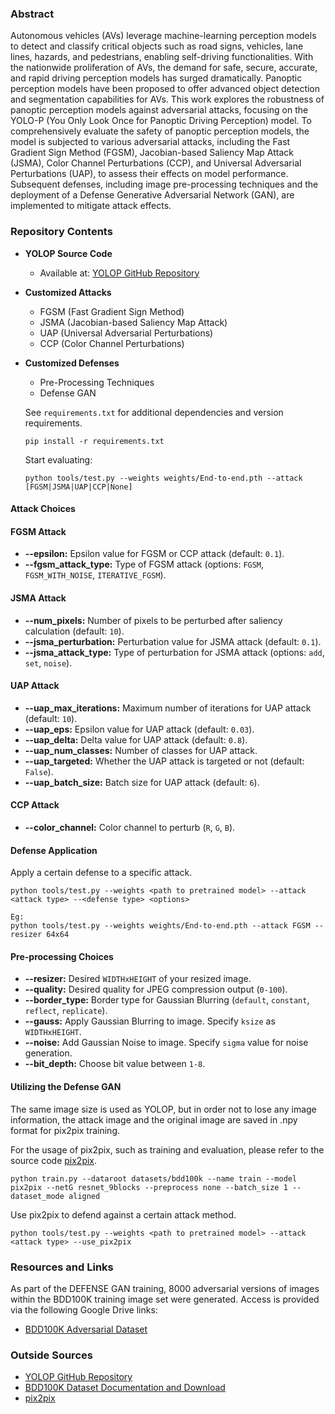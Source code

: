 ### Abstract

Autonomous vehicles (AVs) leverage machine-learning perception models to detect and classify critical objects such as road signs, vehicles, lane lines, hazards, and pedestrians, enabling self-driving functionalities. With the nationwide proliferation of AVs, the demand for safe, secure, accurate, and rapid driving perception models has surged dramatically. Panoptic perception models have been proposed to offer advanced object detection and segmentation capabilities for AVs. This work explores the robustness of panoptic perception models against adversarial attacks, focusing on the YOLO-P (You Only Look Once for Panoptic Driving Perception) model. To comprehensively evaluate the safety of panoptic perception models, the model is subjected to various adversarial attacks, including the Fast Gradient Sign Method (FGSM), Jacobian-based Saliency Map Attack (JSMA), Color Channel Perturbations (CCP), and Universal Adversarial Perturbations (UAP), to assess their effects on model performance. Subsequent defenses, including image pre-processing techniques and the deployment of a Defense Generative Adversarial Network (GAN), are implemented to mitigate attack effects.
### Repository Contents

- **YOLOP Source Code**
  - Available at: [YOLOP GitHub Repository](https://github.com/hustvl/YOLOP)

- **Customized Attacks**
  - FGSM (Fast Gradient Sign Method)
  - JSMA (Jacobian-based Saliency Map Attack)
  - UAP (Universal Adversarial Perturbations)
  - CCP (Color Channel Perturbations)

- **Customized Defenses**
  - Pre-Processing Techniques
  - Defense GAN

  See `requirements.txt` for additional dependencies and version requirements.
  
  ```setup
  pip install -r requirements.txt
  ```
  
  Start evaluating:
  
  ```shell
  python tools/test.py --weights weights/End-to-end.pth --attack [FGSM|JSMA|UAP|CCP|None]
  ```   

#### Attack Choices
#### FGSM Attack

- **--epsilon:** Epsilon value for FGSM or CCP attack (default: `0.1`).
- **--fgsm_attack_type:** Type of FGSM attack (options: `FGSM`, `FGSM_WITH_NOISE`, `ITERATIVE_FGSM`).

#### JSMA Attack

- **--num_pixels:** Number of pixels to be perturbed after saliency calculation (default: `10`).
- **--jsma_perturbation:** Perturbation value for JSMA attack (default: `0.1`).
- **--jsma_attack_type:** Type of perturbation for JSMA attack (options: `add`, `set`, `noise`).

#### UAP Attack

- **--uap_max_iterations:** Maximum number of iterations for UAP attack (default: `10`).
- **--uap_eps:** Epsilon value for UAP attack (default: `0.03`).
- **--uap_delta:** Delta value for UAP attack (default: `0.8`).
- **--uap_num_classes:** Number of classes for UAP attack.
- **--uap_targeted:** Whether the UAP attack is targeted or not (default: `False`).
- **--uap_batch_size:** Batch size for UAP attack (default: `6`).

#### CCP Attack

- **--color_channel:** Color channel to perturb (`R`, `G`, `B`).

  
#### Defense Application

Apply a certain defense to a specific attack.

```shell
python tools/test.py --weights <path to pretrained model> --attack <attack type> --<defense type> <options>

Eg:
python tools/test.py --weights weights/End-to-end.pth --attack FGSM --resizer 64x64
```   
#### Pre-processing Choices

- **--resizer:** Desired `WIDTHxHEIGHT` of your resized image.
- **--quality:** Desired quality for JPEG compression output (`0-100`).
- **--border_type:** Border type for Gaussian Blurring (`default`, `constant`, `reflect`, `replicate`).
- **--gauss:** Apply Gaussian Blurring to image. Specify `ksize` as `WIDTHxHEIGHT`.
- **--noise:** Add Gaussian Noise to image. Specify `sigma` value for noise generation.
- **--bit_depth:** Choose bit value between `1-8`.

#### Utilizing the Defense GAN

The same image size is used as YOLOP, but in order not to lose any image information, the attack image and the original image are saved in .npy format for pix2pix training.

For the usage of pix2pix, such as training and evaluation, please refer to the source code [pix2pix](https://github.com/junyanz/pytorch-CycleGAN-and-pix2pix).

```shell
python train.py --dataroot datasets/bdd100k --name train --model pix2pix --netG resnet_9blocks --preprocess none --batch_size 1 --dataset_mode aligned
```
Use pix2pix to defend against a certain attack method.

```shell
python tools/test.py --weights <path to pretrained model> --attack <attack type> --use_pix2pix
```
### Resources and Links

As part of the DEFENSE GAN training, 8000 adversarial versions of images within the BDD100K training image set were generated. Access is provided via the following Google Drive links:

- [BDD100K Adversarial Dataset](https://drive.google.com/file/d/1KwMhYnrA73iJYGfE-Pb-cjVdPgZPD13j/view?usp=drive_link)

### Outside Sources

- [YOLOP GitHub Repository](https://github.com/hustvl/YOLOP)
- [BDD100K Dataset Documentation and Download](https://doc.bdd100k.com/download.html)
- [pix2pix](https://github.com/junyanz/pytorch-CycleGAN-and-pix2pix)
